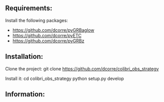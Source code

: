Requirements:
-------------

Install the following packages:

- https://github.com/dcorre/pyGRBaglow
- https://github.com/dcorre/pyETC
- https://github.com/dcorre/pyGRBz


Installation:
-------------

Clone the project:
git clone https://github.com/dcorre/colibri_obs_strategy 

Install it:
cd colibri_obs_strategy
python setup.py develop


Information:
------------


